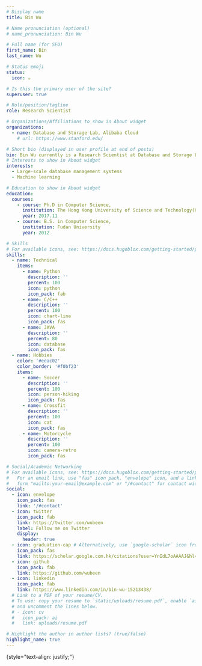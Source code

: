 ```yaml
---
# Display name
title: Bin Wu

# Name pronunciation (optional)
# name_pronunciation: Bin Wu

# Full name (for SEO)
first_name: Bin
last_name: Wu

# Status emoji
status:
  icon: ☕️

# Is this the primary user of the site?
superuser: true

# Role/position/tagline
role: Research Scientist

# Organizations/Affiliations to show in About widget
organizations:
  - name: Database and Storage Lab, Alibaba Cloud
    # url: https://www.stanford.edu/

# Short bio (displayed in user profile at end of posts)
bio: Bin Wu currently is a Research Scientist at Database and Storage Lab, Alibaba Cloud. Before that, he is a researcher at Noah’s Ark Lab of Huawei. His research interest lies in the cross-intersection of theoretical computer science, large-scale database management systems and machine learning. He received his Ph.D in Computer Science from HKSUT under the supervision of <a href="https://www.cse.ust.hk/~yike/">Prof. Ke Yi</a> in 2017 and received his bachelor’s degree from Fudan University in 2012. He is a recipient of ACM SIGMOD Research Highlight Award(2017) and ACM SIGMOD Best Paper Award(2016).
# Interests to show in About widget
interests:
  - Large-scale database management systems
  - Machine learning

# Education to show in About widget
education:
  courses:
    - course: Ph.D in Computer Science,
      institution: The Hong Kong University of Science and Technology(HKUST)
      year: 2017.11
    - course: B.S. in Computer Science,
      institution: Fudan University
      year: 2012

# Skills
# For available icons, see: https://docs.hugoblox.com/getting-started/page-builder/#icons
skills:
  - name: Technical
    items:
      - name: Python
        description: ''
        percent: 100
        icon: python
        icon_pack: fab
      - name: C/C++
        description: ''
        percent: 100
        icon: chart-line
        icon_pack: fas
      - name: JAVA
        description: ''
        percent: 80
        icon: database
        icon_pack: fas
  - name: Hobbies
    color: '#eeac02'
    color_border: '#f0bf23'
    items:
      - name: Soccer 
        description: ''
        percent: 100
        icon: person-hiking
        icon_pack: fas
      - name: Crossfit
        description: ''
        percent: 100
        icon: cat
        icon_pack: fas
      - name: Motorcycle
        description: ''
        percent: 100
        icon: camera-retro
        icon_pack: fas

# Social/Academic Networking
# For available icons, see: https://docs.hugoblox.com/getting-started/page-builder/#icons
#   For an email link, use "fas" icon pack, "envelope" icon, and a link in the
#   form "mailto:your-email@example.com" or "/#contact" for contact widget.
social:
  - icon: envelope
    icon_pack: fas
    link: '/#contact'
  - icon: twitter
    icon_pack: fab
    link: https://twitter.com/wubeen
    label: Follow me on Twitter
    display:
      header: true
  - icon: graduation-cap # Alternatively, use `google-scholar` icon from `ai` icon pack
    icon_pack: fas
    link: https://scholar.google.com.hk/citations?user=YnIdL7oAAAAJ&hl=en
  - icon: github
    icon_pack: fab
    link: https://github.com/wubeen
  - icon: linkedin
    icon_pack: fab
    link: https://www.linkedin.com/in/bin-wu-15213438/
  # Link to a PDF of your resume/CV.
  # To use: copy your resume to `static/uploads/resume.pdf`, enable `ai` icons in `params.yaml`,
  # and uncomment the lines below.
  # - icon: cv
  #   icon_pack: ai
  #   link: uploads/resume.pdf

# Highlight the author in author lists? (true/false)
highlight_name: true
---
```


<!-- Chien Shiung Wu is a professor of artificial intelligence at the Stanford AI Lab. Her research interests include distributed robotics, mobile computing and programmable matter. She leads the Robotic Neurobiology group, which develops self-reconfiguring robots, systems of self-organizing robots, and mobile sensor networks. -->
{style="text-align: justify;"}
